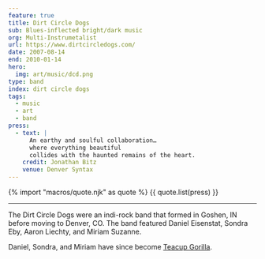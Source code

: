 ```yaml
---
feature: true
title: Dirt Circle Dogs
sub: Blues-inflected bright/dark music
org: Multi-Instrumetalist
url: https://www.dirtcircledogs.com/
date: 2007-08-14
end: 2010-01-14
hero:
  img: art/music/dcd.png
type: band
index: dirt circle dogs
tags:
  - music
  - art
  - band
press:
  - text: |
      An earthy and soulful collaboration…
      where everything beautiful
      collides with the haunted remains of the heart.
    credit: Jonathan Bitz
    venue: Denver Syntax
---
```


{% import "macros/quote.njk" as quote %}
{{ quote.list(press) }}

------

The Dirt Circle Dogs were an indi-rock band
that formed in Goshen, IN
before moving to Denver, CO.
The band featured Daniel Eisenstat,
Sondra Eby,
Aaron Liechty,
and Miriam Suzanne.

Daniel, Sondra, and Miriam have since become
[Teacup Gorilla](/orgs/teacup-gorilla/).
